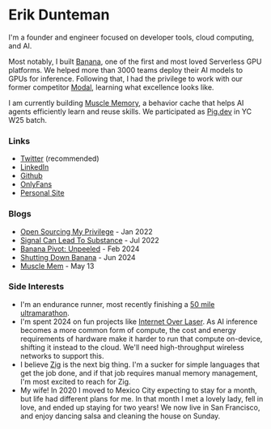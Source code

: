 # Erik Dunteman

I'm a founder and engineer focused on developer tools, cloud computing, and AI.

Most notably, I built [Banana](https://banana.dev), one of the first and most loved Serverless GPU platforms. We helped more than 3000 teams deploy their AI models to GPUs for inference. Following that, I had the privilege to work with our former competitor [Modal](https://modal.com), learning what excellence looks like.

I am currently building [Muscle Memory](https://github.com/pig-dot-dev/muscle-mem), a behavior cache that helps AI agents efficiently learn and reuse skills. We participated as [Pig.dev](https://pig.dev) in YC W25 batch.

### Links
- [Twitter](https://twitter.com/erikdunteman) (recommended)
- [LinkedIn](https://linkedin.com/in/edunteman)
- [Github](https://github.com/erik-dunteman)
- [OnlyFans](https://youtu.be/dQw4w9WgXcQ)
- [Personal Site](/)

### Blogs
- [Open Sourcing My Privilege](blog/open-sourcing-my-privilege) - Jan 2022
- [Signal Can Lead To Substance](blog/signal-can-lead-to-substance) - Jul 2022
- [Banana Pivot: Unpeeled](blog/banana-pivot-unpeeled) - Feb 2024
- [Shutting Down Banana](blog/shutting-down-banana) - Jun 2024
- [Muscle Mem](blog/muscle-mem) - May 13

### Side Interests
- I'm an endurance runner, most recently finishing a [50 mile ultramarathon](https://www.spartantrail.com/golden-gate-trail-classic).
- I'm spent 2024 on fun projects like [Internet Over Laser](https://x.com/erikdunteman/status/1824296804151972054). As AI inference becomes a more common form of compute, the cost and energy requirements of hardware make it harder to run that compute on-device, shifting it instead to the cloud. We'll need high-throughput wireless networks to support this.
- I believe [Zig](https://ziglang.org) is the next big thing. I'm a sucker for simple languages that get the job done, and if that job requires manual memory management, I'm most excited to reach for Zig.
- My wife! In 2020 I moved to Mexico City expecting to stay for a month, but life had different plans for me. In that month I met a lovely lady, fell in love, and ended up staying for two years! We now live in San Francisco, and enjoy dancing salsa and cleaning the house on Sunday.
